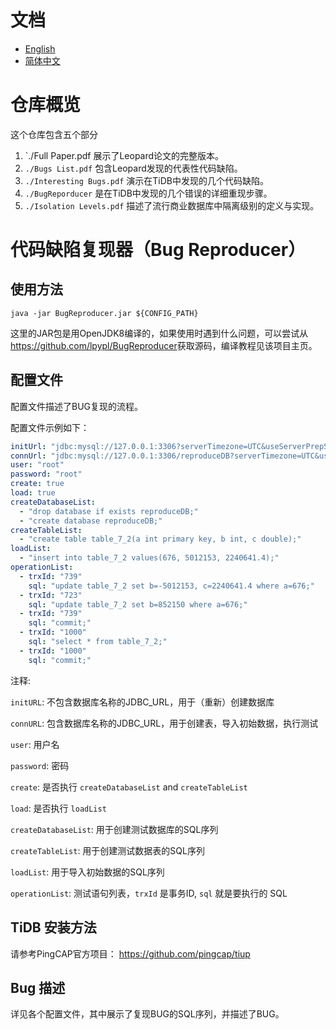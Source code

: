 # 文档  

- [English](/README.md)  
- [简体中文](/README_CN.md)  

# 仓库概览

这个仓库包含五个部分

1. `./Full Paper.pdf 展示了Leopard论文的完整版本。
2. `./Bugs List.pdf` 包含Leopard发现的代表性代码缺陷。
3. `./Interesting Bugs.pdf` 演示在TiDB中发现的几个代码缺陷。
4. `./BugReporducer` 是在TiDB中发现的几个错误的详细重现步骤。
5. `./Isolation Levels.pdf` 描述了流行商业数据库中隔离级别的定义与实现。

# 代码缺陷复现器（Bug Reproducer）

## 使用方法
```
java -jar BugReproducer.jar ${CONFIG_PATH}
```

这里的JAR包是用OpenJDK8编译的，如果使用时遇到什么问题，可以尝试从<https://github.com/lpypl/BugReproducer>获取源码，编译教程见该项目主页。


## 配置文件  
配置文件描述了BUG复现的流程。    

配置文件示例如下：

```yml
initUrl: "jdbc:mysql://127.0.0.1:3306?serverTimezone=UTC&useServerPrepStmts=true&cachePrepStmts=true"
connUrl: "jdbc:mysql://127.0.0.1:3306/reproduceDB?serverTimezone=UTC&useServerPrepStmts=true&cachePrepStmts=true"
user: "root"
password: "root"
create: true
load: true
createDatabaseList:
  - "drop database if exists reproduceDB;"
  - "create database reproduceDB;"
createTableList:
  - "create table table_7_2(a int primary key, b int, c double);"
loadList:
  - "insert into table_7_2 values(676, 5012153, 2240641.4);"
operationList:
  - trxId: "739"
    sql: "update table_7_2 set b=-5012153, c=2240641.4 where a=676;"
  - trxId: "723"
    sql: "update table_7_2 set b=852150 where a=676;"
  - trxId: "739"
    sql: "commit;"
  - trxId: "1000"
    sql: "select * from table_7_2;"
  - trxId: "1000"
    sql: "commit;"
```

注释:  

`initURL`: 不包含数据库名称的JDBC_URL，用于（重新）创建数据库  

`connURL`: 包含数据库名称的JDBC_URL，用于创建表，导入初始数据，执行测试  

`user`: 用户名  

`password`: 密码  

`create`: 是否执行 `createDatabaseList` and `createTableList`  

`load`: 是否执行 `loadList`  

`createDatabaseList`: 用于创建测试数据库的SQL序列  

`createTableList`: 用于创建测试数据表的SQL序列

`loadList`: 用于导入初始数据的SQL序列  

`operationList`: 测试语句列表，`trxId` 是事务ID, `sql` 就是要执行的 SQL  


## TiDB 安装方法  

请参考PingCAP官方项目： <https://github.com/pingcap/tiup>  

## Bug 描述  

详见各个配置文件，其中展示了复现BUG的SQL序列，并描述了BUG。  